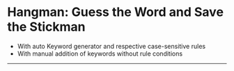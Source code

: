 # Hangman: Guess the Word and Save the Stickman
 - With auto Keyword generator and respective case-sensitive rules
 - With manual addition of keywords without rule conditions
--------------------------------------------------------------
